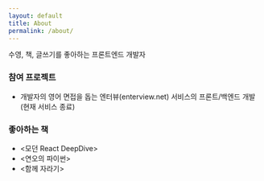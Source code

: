 ```yaml
---
layout: default
title: About
permalink: /about/
---
```


수영, 책, 글쓰기를 좋아하는 프론트엔드 개발자

### 참여 프로젝트

- 개발자의 영어 면접을 돕는 엔터뷰(enterview.net) 서비스의 프론트/백엔드 개발 (현재 서비스 종료)

### 좋아하는 책

- \<모던 React DeepDive\>
- \<연오의 파이썬\>
- \<함께 자라기\>
